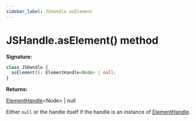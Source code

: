 ```yaml
---
sidebar_label: JSHandle.asElement
---
```


# JSHandle.asElement() method

**Signature:**

```typescript
class JSHandle {
  asElement(): ElementHandle<Node> | null;
}
```

**Returns:**

[ElementHandle](./puppeteer.elementhandle.md)&lt;Node&gt; \| null

Either `null` or the handle itself if the handle is an instance of [ElementHandle](./puppeteer.elementhandle.md).
